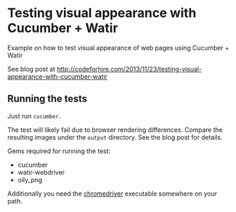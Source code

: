 Testing visual appearance with Cucumber + Watir
===============================================

Example on how to test visual appearance of web pages using Cucumber + Watir

See blog post at http://codeforhire.com/2013/11/23/testing-visual-appearance-with-cucumber-watir


Running the tests
-----------------

Just run `cucumber`.

The test will likely fail due to browser rendering differences.  Compare the resulting images under the `output` directory.  See the blog post for details.

Gems required for running the test:
  * cucumber
  * watir-webdriver
  * oily_png

Additionally you need the [chromedriver][1] executable somewhere on your path.


[1]: http://code.google.com/p/selenium/wiki/ChromeDriver

